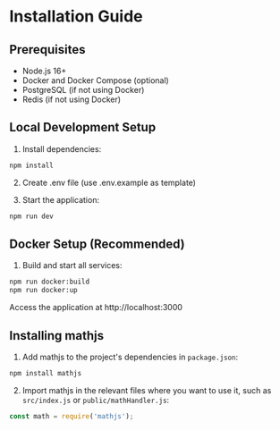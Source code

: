 # Installation Guide

## Prerequisites
- Node.js 16+ 
- Docker and Docker Compose (optional)
- PostgreSQL (if not using Docker)
- Redis (if not using Docker)

## Local Development Setup
1. Install dependencies:
```bash
npm install
```

2. Create .env file (use .env.example as template)

3. Start the application:
```bash
npm run dev
```

## Docker Setup (Recommended)
1. Build and start all services:
```bash
npm run docker:build
npm run docker:up
```

Access the application at http://localhost:3000

## Installing mathjs
1. Add mathjs to the project's dependencies in `package.json`:
```bash
npm install mathjs
```

2. Import mathjs in the relevant files where you want to use it, such as `src/index.js` or `public/mathHandler.js`:
```javascript
const math = require('mathjs');
```
